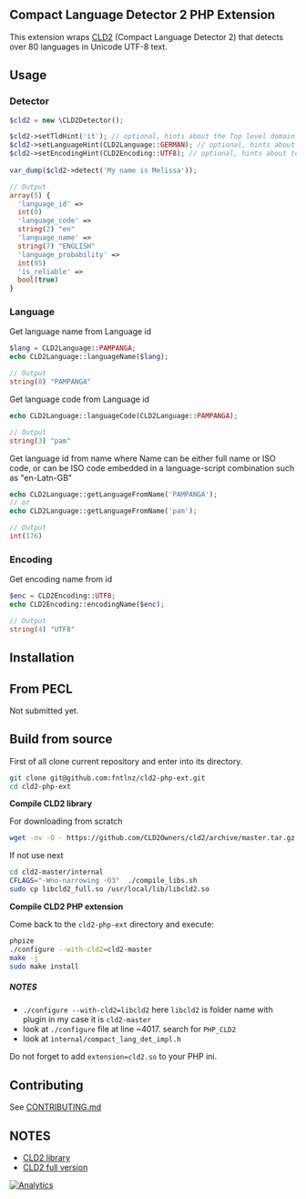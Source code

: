 ## Compact Language Detector 2 PHP Extension

This extension wraps [CLD2](https://code.google.com/p/cld2/) (Compact Language Detector 2) that detects over 80 languages in Unicode UTF-8 text.

## Usage

### Detector

```php
$cld2 = new \CLD2Detector();

$cld2->setTldHint('it'); // optional, hints about the Top level domain (it: italian, fr: french, de: german etc..)
$cld2->setLanguageHint(CLD2Language::GERMAN); // optional, hints about the language.
$cld2->setEncodingHint(CLD2Encoding::UTF8); // optional, hints about text encoding
 
var_dump($cld2->detect('My name is Melissa'));

// Output
array(5) {
  'language_id' =>
  int(0)
  'language_code' =>
  string(2) "en"
  'language_name' =>
  string(7) "ENGLISH"
  'language_probability' =>
  int(95)
  'is_reliable' =>
  bool(true)
}

```


### Language

Get language name from Language id
```php
$lang = CLD2Language::PAMPANGA;
echo CLD2Language::languageName($lang);

// Output
string(8) "PAMPANGA"
```

Get language code from Language id
```php
echo CLD2Language::languageCode(CLD2Language::PAMPANGA);

// Output
string(3) "pam"
```

Get language id from name where Name can be either full name or ISO code, or can be ISO code embedded in a language-script combination such as "en-Latn-GB"
```php
echo CLD2Language::getLanguageFromName('PAMPANGA');
// or
echo CLD2Language::getLanguageFromName('pam');

// Output
int(176)
``` 
 
### Encoding

Get encoding name from id
```php
$enc = CLD2Encoding::UTF8;
echo CLD2Encoding::encodingName($enc);

// Output
string(4) "UTF8"
```

## Installation

## From PECL
Not submitted yet.

## Build from source

First of all clone current repository and enter into its directory.

```bash
git clone git@github.com:fntlnz/cld2-php-ext.git
cd cld2-php-ext
```

**Compile CLD2 library**

For downloading from scratch

```bash
wget -nv -O - https://github.com/CLD2Owners/cld2/archive/master.tar.gz | tar zx

```

If not use next 

```bash
cd cld2-master/internal
CFLAGS="-Wno-narrowing -O3"  ./compile_libs.sh
sudo cp libcld2_full.so /usr/local/lib/libcld2.so
```

**Compile CLD2 PHP extension**

Come back to the `cld2-php-ext` directory and execute:

```bash
phpize
./configure --with-cld2=cld2-master
make -j
sudo make install
```

##### NOTES
- `./configure --with-cld2=libcld2` here `libcld2` is folder name with plugin in my case it is `cld2-master` 
- look at `./configure` file at line ~4017. search for `PHP_CLD2`
- look at `internal/compact_lang_det_impl.h`

Do not forget to add `extension=cld2.so` to your PHP ini.


## Contributing
See [CONTRIBUTING.md](CONTRIBUTING.md)

## NOTES

- [CLD2 library](https://code.google.com/p/cld2)
- [CLD2 full version](https://code.google.com/p/cld2/wiki/CLD2FullVersion)

[![Analytics](https://ga-beacon.appspot.com/UA-45983436-1/fntlnz/cld2-php-ext)](https://github.com/igrigorik/ga-beacon)
